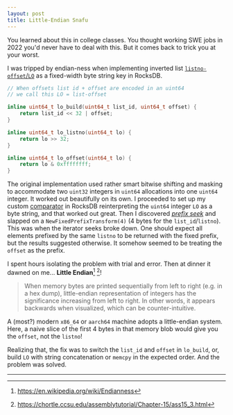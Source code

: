 ```yaml
---
layout: post
title: Little-Endian Snafu
---
```


You learned about this in college classes. You thought working SWE jobs in 2022 you'd never have to deal with this. But it comes back to trick you at your worst.

I was tripped by endian-ness when implementing inverted list [`listno-offset`/`LO`](https://github.com/facebookresearch/faiss/blob/v1.7.2/faiss/invlists/DirectMap.h#L21-L31) as a fixed-width byte string key in RocksDB.

```c++
// When offsets list id + offset are encoded in an uint64
// we call this LO = list-offset

inline uint64_t lo_build(uint64_t list_id, uint64_t offset) {
    return list_id << 32 | offset;
}

inline uint64_t lo_listno(uint64_t lo) {
    return lo >> 32;
}

inline uint64_t lo_offset(uint64_t lo) {
    return lo & 0xffffffff;
}
```

<!--more-->

The original implementation used rather smart bitwise shifting and masking to accommodate two `uint32` integers in `uint64` allocations into one `uint64` integer. It worked out beautifully on its own. I proceeded to set up my custom [comparator](https://github.com/facebook/rocksdb/wiki/Basic-Operations#comparators) in RocksDB reinterpreting the `uint64` integer `LO` as a byte string, and that worked out great. Then I discovered [_prefix seek_](https://github.com/facebook/rocksdb/wiki/Prefix-Seek) and slapped on a `NewFixedPrefixTransform(4)` (4 bytes for the `list_id`/`listno`). This was when the iterator seeks broke down. One should expect all elements prefixed by the same `listno` to be returned with the fixed prefix, but the results suggested otherwise. It somehow seemed to be treating the `offset` as the prefix.

I spent hours isolating the problem with trial and error. Then at dinner it dawned on me... **Little Endian**[^1] [^2]!

> When memory bytes are printed sequentially from left to right (e.g. in a hex dump), little-endian representation of integers has the significance increasing from left to right. In other words, it appears backwards when visualized, which can be counter-intuitive.

A (most?) modern `x86_64` or `aarch64` machine adopts a little-endian system. Here, a naive slice of the first 4 bytes in that memory blob would give you the `offset`, not the `listno`!

Realizing that, the fix was to switch the `list_id` and `offset` in `lo_build`, or, build `LO` with string concatenation or `memcpy` in the expected order. And the problem was solved.

------
[^1]: https://en.wikipedia.org/wiki/Endianness
[^2]: https://chortle.ccsu.edu/assemblytutorial/Chapter-15/ass15_3.html
